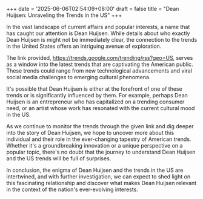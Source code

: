 +++
date = '2025-06-06T02:54:09+08:00'
draft = false
title = "Dean Huijsen: Unraveling the Trends in the US"
+++

In the vast landscape of current affairs and popular interests, a name that has caught our attention is Dean Huijsen. While details about who exactly Dean Huijsen is might not be immediately clear, the connection to the trends in the United States offers an intriguing avenue of exploration. 

The link provided, https://trends.google.com/trending/rss?geo=US, serves as a window into the latest trends that are captivating the American public. These trends could range from new technological advancements and viral social media challenges to emerging cultural phenomena. 

It's possible that Dean Huijsen is either at the forefront of one of these trends or is significantly influenced by them. For example, perhaps Dean Huijsen is an entrepreneur who has capitalized on a trending consumer need, or an artist whose work has resonated with the current cultural mood in the US. 

As we continue to monitor the trends through the given link and dig deeper into the story of Dean Huijsen, we hope to uncover more about this individual and their role in the ever-changing tapestry of American trends. Whether it's a groundbreaking innovation or a unique perspective on a popular topic, there's no doubt that the journey to understand Dean Huijsen and the US trends will be full of surprises. 

In conclusion, the enigma of Dean Huijsen and the trends in the US are intertwined, and with further investigation, we can expect to shed light on this fascinating relationship and discover what makes Dean Huijsen relevant in the context of the nation's ever-evolving interests.